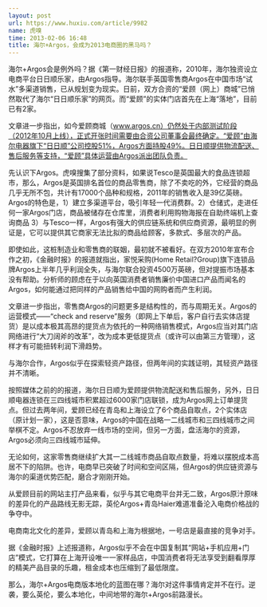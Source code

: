 ```yaml
---
layout: post
url: https://www.huxiu.com/article/9982
name: 虎嗅
time: 2013-02-06 16:48
title: 海尔+Argos，会成为2013电商圈的黑马吗？
---
```

海尔+Argos会是例外吗？据《第一财经日报》的报道称，2010年，海尔独资设立电商平台日日顺乐家，由Argos指导。海尔联手英国零售商Argos在中国市场“试水”多渠道销售，已从规划变为现实。日前，双方合资的“爱顾（网上）商城”已悄然取代了海尔“日日顺乐家”的网页。而“爱顾”的实体门店首先在上海“落地”，目前已有2家。

文章进一步指出，如今爱顾商城（www.argos.cn）仍然处于内部测试阶段（2012年10月上线），正式开张时间需要由合资公司董事会最终确定。“爱顾”由海尔电器旗下“日日顺”公司控股51%，Argos方面持股49%。日日顺提供物流配送、售后服务等支持，“爱顾”具体运营由Argos派出团队负责。

先认识下Argos。虎嗅搜集了部分资料，如果说Tesco是英国最大的食品连锁超市，那么，Argos是英国排名首位的商品零售商，除了不卖吃的外，它经营的商品几乎无所不包，共计有17000个品种和规格，2011年的销售收入是39亿英磅。Argos的特色是，1）建立多渠道平台，吸引年轻一代消费群。2）仓储式，走进任何一家Argos门店，商品被储存在仓库里，消费者利用购物海报在自助终端机上查询商品 3）与Tesco一样，Argos有强大的供应链系统和供应商资源，最明显的例证是，它可以提供其它商家无法比拟的商品给顾客，多款式、多层次的产品。

即使如此，这桩制造业和零售商的联姻，最初就不被看好。在双方2010年宣布合作之初，《金融时报》的报道就指出，家悦采购(Home Retail?Group)旗下连锁品牌Argos上半年几乎利润全失，与海尔联合投资4500万英磅，但对提振市场基本没有帮助。分析师的顾虑在于以向英国消费者销售廉价中国进口产品而闻名的Argos，如何能通过把同样的产品销售给中国的网购者而产生利润。

文章进一步指出，零售商Argos的问题更多是结构性的，而与周期无关。Argos的运营模式——“check and reserve”服务（即网上下单后，客户自行去实体店提货）是以成本极其高昂的提货点为依托的一种网络销售模式，Argos应当对其门店网络进行“大刀阔斧的改革”，改为成本更低提货点（或许可以由第三方管理），这样才有可能扭转利润下滑趋势。

与海尔合作，Argos似乎在探索轻资产路径，但两年间的实践证明，其轻资产路径并不清晰。

按照媒体之前的的报道，海尔日日顺为爱顾提供物流配送和售后服务，另外，日日顺电器连锁在三四线城市积累超过6000家门店联锁，成为Argos网上订单提货点。但过去两年间，爱顾已经在青岛和上海设立了6个商品自取点，2个实体店（原计划一家），这是否意味，Argos的中国在战略一二线城市和三四线城市之间举棋不定。Argos不忍放弃一线市场的空间，但另一方面，盘活海尔的资源，Argos必须向三四线城市延伸。

无论如何，这家零售商继续扩大其一二线城市商品自取点数量，将难以摆脱成本高居不下的陷阱。也许，电商早已突破了时间和空间区隔，但Argos的供应链资源与海尔的渠道优势匹配，磨合才刚刚开始。

从爱顾目前的网站主打产品来看，似乎与其它电商平台并无二致，Argos原汁原味的差异化的产品路线无影无踪，英伦Argos+青岛Haier难道准备沦入电商价格战的争夺中。

电商南北文化的差异，爱顾以青岛和上海为根据地，一号店是最直接的竞争对手。

据《金融时报》上述报道称，Argos似乎不会在中国复制其“网站+手机应用+门店”模式，它打算在上海开设唯一一家样品店，中国消费者将无法享受到翻看厚厚的精美产品目录的乐趣，租金成本也压缩到了最低限度。

那么，海尔+Argos电商版本地化的蓝图在哪？海尔对这件事情肯定并不在行。逆袭，要么英伦，要么本地化，中间地带的海尔+Argos前路漫长。

